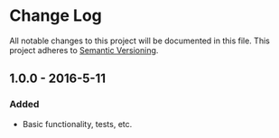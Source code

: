 # Change Log

All notable changes to this project will be documented in this file.
This project adheres to [Semantic Versioning](http://semver.org/).

## 1.0.0 - 2016-5-11
### Added
- Basic functionality, tests, etc.
